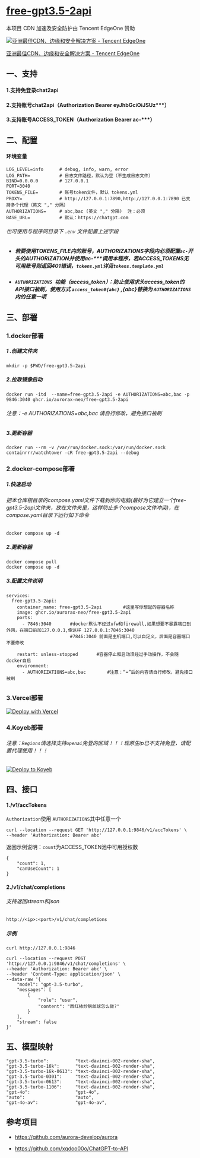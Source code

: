# [free-gpt3.5-2api](https://github.com/aurorax-neo/free-gpt3.5-2api)

本项目 CDN 加速及安全防护由 Tencent EdgeOne 赞助

[![亚洲最佳CDN、边缘和安全解决方案 - Tencent EdgeOne](https://edgeone.ai/media/34fe3a45-492d-4ea4-ae5d-ea1087ca7b4b.png)](https://edgeone.ai/zh?from=github)

[亚洲最佳CDN、边缘和安全解决方案 - Tencent EdgeOne](https://edgeone.ai/zh?from=github)


## 一、支持

#### 1.支持免登录chat2api

#### 2.支持账号chat2api（Authorization Bearer eyJhbGciOiJSUz***）

#### 3.支持账号ACCESS_TOKEN（Authorization Bearer ac-***）

## 二、配置

#### 环境变量

```
LOG_LEVEL=info    	# debug, info, warn, error
LOG_PATH=         	# 日志文件路径，默认为空（不生成日志文件）
BIND=0.0.0.0      	# 127.0.0.1
PORT=3040
TOKENS_FILE=      	# 账号token文件，默认 tokens.yml
PROXY=            	# http://127.0.0.1:7890,http://127.0.0.1:7890 已支持多个代理（英文 "," 分隔）
AUTHORIZATIONS=   	# abc,bac (英文 "," 分隔)  注：必须
BASE_URL=         	# 默认：https://chatgpt.com
```

###### 也可使用与程序同目录下 `.env` 文件配置上述字段

- ##### 若要使用TOKENS_FILE内的账号，AUTHORIZATIONS字段内必须配置`ac-`开头的AUTHORIZATION并使用ac-***调用本程序，若ACCESS_TOKENS无可用账号则返回401错误，`tokens.yml`详见`tokens.template.yml`

- ##### `AUTHORIZATIONS `功能（access_token）：防止使用求头access_token的API接口被刷，使用方式 `access_token#{abc}` ,{abc}替换为 `AUTHORIZATIONS` 内的任意一项

## 三、部署

### 1.docker部署

##### 1 .创建文件夹

```
mkdir -p $PWD/free-gpt3.5-2api
```

##### 2.拉取镜像启动

```
docker run -itd  --name=free-gpt3.5-2api -e AUTHORIZATIONS=abc,bac -p 9846:3040 ghcr.io/aurorax-neo/free-gpt3.5-2api
```

###### 注意：-e AUTHORIZATIONS=abc,bac 请自行修改，避免接口被刷

##### 3.更新容器

```
docker run --rm -v /var/run/docker.sock:/var/run/docker.sock containrrr/watchtower -cR free-gpt3.5-2api --debug
```

### 2.docker-compose部署

##### 1.快速启动

###### 把本仓库根目录的compose.yaml文件下载到你的电脑(最好为它建立一个free-gpt3.5-2api文件夹，放在文件夹里，这样防止多个compose文件冲突)，在compose.yaml目录下运行如下命令

```
docker compose up -d
```

##### 2.更新容器

```
docker compose pull
docker compose up -d
```

##### 3.配置文件说明

```
services:
  free-gpt3.5-2api:
    container_name: free-gpt3.5-2api        #这里写你想起的容器名称
    image: ghcr.io/aurorax-neo/free-gpt3.5-2api
    ports:
      - 7846:3040       #docker默认不经过ufw和firewall,如果想要不暴露端口到外网，在端口前加127.0.0.1,像这样 127.0.0.1:7846:3040
      					#7846:3040 前面是主机端口,可以自定义，后面是容器端口不要修改
    
    restart: unless-stopped       #容器停止和启动须经过手动操作，不会随docker自启
    environment:
      - AUTHORIZATIONS=abc,bac        #注意：“=”后的内容请自行修改，避免接口被刷   

```

###### 

### 3.Vercel部署

[![Deploy with Vercel](https://vercel.com/button)](https://vercel.com/new/clone?repository-url=https://github.com/aurorax-neo/free-gpt3.5-2api&project-name=free-gpt3.5-2api&repository-name=free-gpt3.5-2api)

### 4.Koyeb部署

###### 注意：`Regions`请选择支持`openai`免登的区域！！！现原生ip已不支持免登，请配置代理使用！！！

[![Deploy to Koyeb](https://www.koyeb.com/static/images/deploy/button.svg)](https://app.koyeb.com/deploy?type=docker&name=free-gpt3-5-2api&region=par&ports=3040;http;/&image=ghcr.io/aurorax-neo/free-gpt3.5-2api)

## 四、接口

#### 1./v1/accTokens

`Authorization`使用 `AUTHORIZATIONS`其中任意一个

```
curl --location --request GET 'http://127.0.0.1:9846/v1/accTokens' \
--header 'Authorization: Bearer abc'
```

返回示例说明：`count`为ACCESS_TOKEN池中可用授权数

```
{
    "count": 1,
    "canUseCount": 1
}
```

#### 2./v1/chat/completions

###### 支持返回stream和json

```
http://<ip>:<port>/v1/chat/completions
```

##### 示例

```
curl http://127.0.0.1:9846
```

```
curl --location --request POST 'http://127.0.0.1:9846/v1/chat/completions' \
--header 'Authorization: Bearer abc' \
--header 'Content-Type: application/json' \
--data-raw '{
    "model": "gpt-3.5-turbo",
    "messages": [
        {
            "role": "user",
            "content": "西红柿炒钢丝球怎么做?"
        }
    ],
    "stream": false
}'
```

## 五、模型映射

```
"gpt-3.5-turbo":          "text-davinci-002-render-sha",
"gpt-3.5-turbo-16k":      "text-davinci-002-render-sha",
"gpt-3.5-turbo-16k-0613": "text-davinci-002-render-sha",
"gpt-3.5-turbo-0301":     "text-davinci-002-render-sha",
"gpt-3.5-turbo-0613":     "text-davinci-002-render-sha",
"gpt-3.5-turbo-1106":     "text-davinci-002-render-sha",
"gpt-4o":                 "gpt-4o",
"auto":                   "auto",
"gpt-4o-av":              "gpt-4o-av",
```

## 参考项目

- https://github.com/aurora-develop/aurora

- https://github.com/xqdoo00o/ChatGPT-to-API
